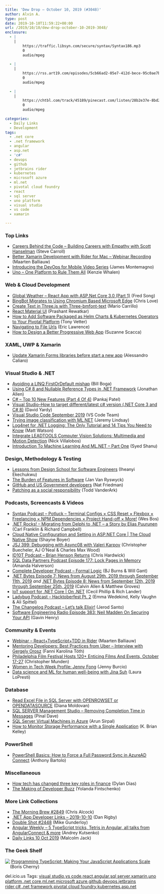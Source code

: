 ```yaml
---
title: 'Dew Drop – October 10, 2019 (#3048)'
author: Alvin A.
type: post
date: 2019-10-10T11:59:22+00:00
url: /2019/10/10/dew-drop-october-10-2019-3048/
enclosure:
  - |
    |
        https://traffic.libsyn.com/secure/syntax/Syntax186.mp3
        0
        audio/mpeg
        
  - |
    |
        https://rss.art19.com/episodes/5cb66ad2-05e7-412d-bece-95c0ae7b1439.mp3
        0
        audio/mpeg
        
  - |
    |
        https://chtbl.com/track/45189/pinecast.com/listen/28b2e37e-8bd2-4844-b1c0-e8d9b70294ea.mp3?source=rss&aid=c34729dd-c0f7-42d1-a67c-4fa29d17f3ce.mp3
        0
        audio/mpeg
        
categories:
  - Daily Links
  - Development
tags:
  - .net core
  - .net framework
  - angular
  - asp.net
  - 'c#'
  - devops
  - github
  - jetbrains rider
  - kubernetes
  - microsoft azure
  - ml.net
  - pivotal cloud foundry
  - react
  - sql server
  - uno platform
  - visual studio
  - vs code
  - xamarin

---
```

### <a name="top"></a>Top Links

  * <a href="http://www.youtube.com/watch?v=6eSpILu7wpg" target="_blank" rel="noopener noreferrer">Careers Behind the Code &#8211; Building Careers with Empathy with Scott Hanselman</a> (Steve Carroll)
  * <a href="https://blog.jetbrains.com/dotnet/2019/10/10/better-xamarin-development-rider-mac-webinar-recording/" target="_blank" rel="noopener noreferrer">Better Xamarin Development with Rider for Mac – Webinar Recording</a> (Maarten Balliauw)
  * <a href="https://devblogs.microsoft.com/xamarin/introducing-devops-for-mobile/" target="_blank" rel="noopener noreferrer">Introducing the DevOps for Mobile Video Series</a> (James Montemagno)
  * <a href="https://www.freecodecamp.org/news/uno-platform/" target="_blank" rel="noopener noreferrer">Uno &#8211; One Platform to Rule Them All</a> (Kenzie Whalen)



### <a name="web"></a>Web & Cloud Development

  * <a href="https://www.codeproject.com/Articles/5248030/Global-Weather-React-App-with-ASP-Net-Core-3-0-Par" target="_blank" rel="noopener noreferrer">Global Weather &#8211; React App with ASP.Net Core 3.0 (Part 1)</a> (Fred Song)
  * <a href="https://love2dev.com/seo/bingbot-edge" target="_blank" rel="noopener noreferrer">BingBot Migrates to Using Chromium Based Microsoft Edge</a> (Chris Love)
  * <a href="http://feedproxy.google.com/~r/tympanus/~3/z377nJObYtE/" target="_blank" rel="noopener noreferrer">Create Text in Three.js with Three-bmfont-text</a> (Mario Carrillo)
  * <a href="https://www.c-sharpcorner.com/article/react-material-ui/" target="_blank" rel="noopener noreferrer">React Material UI</a> (Prashant Rewatkar)
  * <a href="https://content.pivotal.io/home-page/how-to-add-software-packaged-as-helm-charts-kubernetes-operators-to-your-pivotal-platform" target="_blank" rel="noopener noreferrer">How to Add Software Packaged as Helm Charts & Kubernetes Operators to Your Pivotal Platform</a> (Tony Vetter)
  * <a href="https://textslashplain.com/2019/10/09/navigating-to-file-urls/" target="_blank" rel="noopener noreferrer">Navigating to File Urls</a> (Eric Lawrence)
  * <a href="https://www.telerik.com/blogs/how-to-design-a-better-progressive-web-app" target="_blank" rel="noopener noreferrer">How to Design a Better Progressive Web App</a> (Suzanne Scacca)



### <a name="silverlight"></a>XAML, UWP & Xamarin

  * <a href="https://acaliaro.wordpress.com/2019/10/10/update-xamarin-forms-libraries-before-start-a-new-app/" target="_blank" rel="noopener noreferrer">Update Xamarin Forms libraries before start a new app</a> (Alessandro Caliaro)



### <a name="dotnet"></a>Visual Studio & .NET

  * <a href="https://rimdev.io/avoiding-linq-firstordefault-mishap/" target="_blank" rel="noopener noreferrer">Avoiding a LINQ FirstOrDefault mishap</a> (Bill Boga)
  * <a href="https://www.infoq.com/articles/CSharp-8-Framework?utm_campaign=infoq_content&utm_source=infoq&utm_medium=feed&utm_term=global" target="_blank" rel="noopener noreferrer">Using C# 8 and Nullable Reference Types in .NET Framework</a> (Jonathan Allen)
  * <a href="https://www.c-sharpcorner.com/article/c-sharp-top-10-new-features-part-4-of-4/" target="_blank" rel="noopener noreferrer">C# &#8211; Top 10 New Features (Part 4 Of 4)</a> (Pankaj Patel)
  * <a href="http://feedproxy.google.com/~r/davidyardy/~3/S1-PtwsG7q8/" target="_blank" rel="noopener noreferrer">Visual Studio–How to target different/latest c# version (.NET Core 3 and C# 8)</a> (David Yardy)
  * <a href="https://code.visualstudio.com/updates/v1_39" target="_blank" rel="noopener noreferrer">Visual Studio Code September 2019</a> (VS Code Team)
  * <a href="https://jeremylindsayni.wordpress.com/2019/10/10/trying-image-classification-with-ml-net/" target="_blank" rel="noopener noreferrer">Trying image classification with ML.NET</a> (Jeremy Lindsay)
  * <a href="https://stackify.com/log4net-guide-dotnet-logging/" target="_blank" rel="noopener noreferrer">Log4net for .NET Logging: The Only Tutorial and 14 Tips You Need to Know</a> (Matt Watson)
  * <a href="https://www.leadtools.com/blog/multimedia-imaging/computer-vision-leadtools-multimedia-sdk/" target="_blank" rel="noopener noreferrer">Integrate LEADTOOLS Computer Vision Solutions: Multimedia and Motion Detection</a> (Nick Villalobos)
  * <a href="https://www.c-sharpcorner.com/article/introduction-to-machine-learning-and-ml-net-part-one/" target="_blank" rel="noopener noreferrer">Introduction To Machine Learning And ML.NET &#8211; Part One</a> (Syed Shanu)



### <a name="design"></a>Design, Methodology & Testing

  * <a href="https://stackoverflow.blog/2019/10/09/lessons-from-design-school-for-software-engineers/" target="_blank" rel="noopener noreferrer">Lessons from Design School for Software Engineers</a> (Iheanyi Ekechukwu)
  * <a href="http://feedproxy.google.com/~r/ElegantCode/~3/zgdNFXV_Xe0/" target="_blank" rel="noopener noreferrer">The Burden of Features in Software</a> (Jan Van Ryswyck)
  * <a href="https://github.blog/2019-10-09-github-and-us-government-developers/" target="_blank" rel="noopener noreferrer">GitHub and US Government developers</a> (Nat Friedman)
  * <a href="https://www.microsoft.com/security/blog/2019/10/09/patching-social-responsibility/" target="_blank" rel="noopener noreferrer">Patching as a social responsibility</a> (Todd VanderArk)



### <a name="podcasts"></a>Podcasts, Screencasts & Videos

  * <a href="https://traffic.libsyn.com/secure/syntax/Syntax186.mp3" target="_blank" rel="noopener noreferrer">Syntax Podcast &#8211; Potluck &#8211; Terminal Configs × CSS Reset × Flexbox × Freelancing × NPM Dependencies × Project Hand-off × More!</a> (Wes Bos)
  * <a href="http://www.dotnetrocks.com/default.aspx?ShowNum=1656" target="_blank" rel="noopener noreferrer">.NET Rocks! &#8211; Migrating from Delphi to .NET &#8211; a Story by Elias Puurunen</a> (Carl Franklin & Richard Campbell)
  * <a href="https://channel9.msdn.com/Shows/The-Cloud-Native-Show/Cloud-Native-Configuration-and-Setting-in-ASPNET-Core?WT.mc_id=DX_MVP4025064" target="_blank" rel="noopener noreferrer">Cloud Native Configuration and Setting in ASP.NET Core | The Cloud Native Show</a> (Shayne Boyer)
  * <a href="https://devchat.tv/js-jabber/jsj-399-debugging-with-async08-with-valeri-karpov" target="_blank" rel="noopener noreferrer">JSJ 399: Debugging with Async08 with Valeri Karpov</a> (Christopher Buecheler, AJ O’Neal & Charles Max Wood)
  * <a href="https://rss.art19.com/episodes/5cb66ad2-05e7-412d-bece-95c0ae7b1439.mp3" target="_blank" rel="noopener noreferrer">ID10T Podcast &#8211; Brian Henson Returns</a> (Chris Hardwick)
  * <a href="http://sqldatapartners.com/2019/10/09/episode-177-lock-pages-in-memory/" target="_blank" rel="noopener noreferrer">SQL Data Partners Podcast Episode 177: Lock Pages in Memory</a> (Amanda Halverson)
  * <a href="https://completedeveloperpodcast.com/episode-218/?utm_source=rss&utm_medium=rss&utm_campaign=episode-218" target="_blank" rel="noopener noreferrer">Complete Developer Podcast &#8211; Formal Logic</a> (BJ Burns & Will Gant)
  * <a href="https://www.dotnetbytes.fm/7" target="_blank" rel="noopener noreferrer">.NET Bytes Episode 7: News from August 29th, 2019 through September 11th, 2019</a> _and_ <a href="https://www.dotnetbytes.fm/8" target="_blank" rel="noopener noreferrer">.NET Bytes Episode 8: News from September 12th, 2019 through September 25th, 2019</a> (Calvin Allen & Matthew Groves)
  * <a href="https://channel9.msdn.com/Shows/On-NET/IoT-support-for-NET-Core?WT.mc_id=DX_MVP4025064" target="_blank" rel="noopener noreferrer">IoT support for .NET Core | On .NET</a> (Cecil Phillip & Rich Lander)
  * <a href="https://chtbl.com/track/45189/pinecast.com/listen/28b2e37e-8bd2-4844-b1c0-e8d9b70294ea.mp3?source=rss&aid=c34729dd-c0f7-42d1-a67c-4fa29d17f3ce.mp3" target="_blank" rel="noopener noreferrer">Ladybug Podcast &#8211; Hacktoberfest Pt. 2</a> (Emma Wedekind, Kelly Vaughn & Ali Spittel)
  * <a href="https://changelog.com/podcast/365" target="_blank" rel="noopener noreferrer">The Changelog Podcast &#8211; Let&#8217;s talk Elixir!</a> (Jerod Santo)
  * <a href="http://feedproxy.google.com/~r/se-radio/~3/K18LUXoz6vw/" target="_blank" rel="noopener noreferrer">Software Engineering Radio Episode 383: Neil Madden On Securing Your API</a> (Gavin Henry)



### <a name="events"></a>Community & Events

  * <a href="https://blog.jetbrains.com/dotnet/2019/10/10/webinar-reacttypescripttdd-rider/" target="_blank" rel="noopener noreferrer">Webinar – React+TypeScript+TDD in Rider</a> (Maarten Balliauw)
  * <a href="https://codingsans.com/blog/mentoring-developers" target="_blank" rel="noopener noreferrer">Mentoring Developers: Best Practices from Uber &#8211; Interview with Gergely Orosz</a> (Fanni Karolina Tóth)
  * <a href="https://www.uwishunu.com/2019/10/philadelphia-film-festival-returns-11-days-enticing-films-events/" target="_blank" rel="noopener noreferrer">Philadelphia Film Festival Hosts 120+ Enticing Films And Events, October 17-27</a> (Christopher Munden)
  * <a href="https://www.docker.com/blog/women-in-tech-week-profile-jenny-fong/" target="_blank" rel="noopener noreferrer">Women in Tech Week Profile: Jenny Fong</a> (Jenny Burcio)
  * <a href="https://www.microsoft.com/en-us/research/blog/data-science-and-ml-for-human-well-being-with-jina-suh/" target="_blank" rel="noopener noreferrer">Data science and ML for human well-being with Jina Suh</a> (Laura LoPresti)



### <a name="sql"></a>Database

  * <a href="http://feedproxy.google.com/~r/MSSQLTips-LatestSqlServerTips/~3/-FahLPLFdTg/" target="_blank" rel="noopener noreferrer">Read Excel File in SQL Server with OPENROWSET or OPENDATASOURCE</a> (Diana Moldovan)
  * <a href="https://blog.sqlauthority.com/2019/10/10/sql-server-management-studio-removing-completion-time-in-messages/" target="_blank" rel="noopener noreferrer">SQL SERVER Management Studio – Removing Completion Time in Messages</a> (Pinal Dave)
  * <a href="https://blobeater.blog/2019/10/09/sql-server-virtual-machines-in-azure/" target="_blank" rel="noopener noreferrer">SQL Server Virtual Machines in Azure</a> (Arun Sirpal)
  * <a href="http://feedproxy.google.com/~r/MSSQLTips-LatestSqlServerTips/~3/7L_rAOBjrwo/" target="_blank" rel="noopener noreferrer">How to Monitor Storage Performance with a Single Application</a> (K. Brian Kelley)



### <a name="ps"></a>PowerShell

  * <a href="https://techcommunity.microsoft.com/t5/ITOps-Talk-Blog/PowerShell-Basics-How-to-Force-a-Full-Password-Sync-in-AzureAD/ba-p/900063" target="_blank" rel="noopener noreferrer">PowerShell Basics: How to Force a Full Password Sync in AzureAD Connect</a> (Anthony Bartolo)



### <a name="misc"></a>Miscellaneous

  * <a href="https://cloudblogs.microsoft.com/industry-blog/microsoft-in-business/2019/10/09/how-tech-has-changed-three-key-roles-in-finance/" target="_blank" rel="noopener noreferrer">How tech has changed three key roles in finance</a> (Dylan Dias)
  * <a href="https://developermedia.com/developer-buzz/" target="_blank" rel="noopener noreferrer">The Making of Developer Buzz</a> (Yolanda Fintschenko)



### <a name="links"></a>More Link Collections

  * <a href="http://feedproxy.google.com/~r/ReflectivePerspective/~3/wQBvINbbDT4/" target="_blank" rel="noopener noreferrer">The Morning Brew #2849</a> (Chris Alcock)
  * <a href="https://links.danrigby.com/2019/10/app-developer-links-2019-10-10/" target="_blank" rel="noopener noreferrer">.NET App Developer Links &#8211; 2019-10-10</a> (Dan Rigby)
  * <a href="https://afreshcup.com/home/2019/10/10/double-shot-2448.html" target="_blank" rel="noopener noreferrer">Double Shot #2448</a> (Mike Gunderloy)
  * <a href="http://www.angular-weekly.com/archive/201417" target="_blank" rel="noopener noreferrer">Angular Weekly &#8211; 5 TypeScript tricks, Tetris in Angular, all talks from AngularConnect & more</a> (Andrey Kutsenko)
  * <a href="http://feedproxy.google.com/~r/parsimonyjax/~3/DGc6k9muWXU/daily-links-10-oct-2019.html" target="_blank" rel="noopener noreferrer">Daily Links 10 Oct 2019</a> (Malcolm Jack)



### <a name="shelf"></a>The Geek Shelf

<a href="https://www.amazon.com/Programming-TypeScript-Making-JavaScript-Applications/dp/1492037656/?tag=amavin-20" target="_blank" rel="noopener noreferrer"><img decoding="async" align="left" style="margin: 0px 0px 10px; border: 0px currentcolor; border-image: none; float: left; display: inline; background-image: none;" src="https://m.media-amazon.com/images/I/71JdK8LhJJL._AC_UY218_ML3_.jpg" border="0" /></a>&nbsp;<a href="https://www.amazon.com/Programming-TypeScript-Making-JavaScript-Applications/dp/1492037656/?tag=amavin-20" target="_blank" rel="noopener noreferrer">Programming TypeScript: Making Your JavaScript Applications Scale</a> (Boris Cherny)









<div class="wlWriterEditableSmartContent" id="scid:77ECF5F8-D252-44F5-B4EB-D463C5396A79:ee9e2590-d3f3-4050-a463-2c1cd1df1300" style="margin: 0px; padding: 0px; float: none; display: inline;">
  del.icio.us Tags: <a href="http://del.icio.us/popular/visual+studio" rel="tag">visual studio</a>,<a href="http://del.icio.us/popular/vs+code" rel="tag">vs code</a>,<a href="http://del.icio.us/popular/react" rel="tag">react</a>,<a href="http://del.icio.us/popular/angular" rel="tag">angular</a>,<a href="http://del.icio.us/popular/sql+server" rel="tag">sql server</a>,<a href="http://del.icio.us/popular/xamarin" rel="tag">xamarin</a>,<a href="http://del.icio.us/popular/uno+platform" rel="tag">uno platform</a>,<a href="http://del.icio.us/popular/.net+core" rel="tag">.net core</a>,<a href="http://del.icio.us/popular/ml.net" rel="tag">ml.net</a>,<a href="http://del.icio.us/popular/microsoft+azure" rel="tag">microsoft azure</a>,<a href="http://del.icio.us/popular/github" rel="tag">github</a>,<a href="http://del.icio.us/popular/devops" rel="tag">devops</a>,<a href="http://del.icio.us/popular/jetbrains+rider" rel="tag">jetbrains rider</a>,<a href="http://del.icio.us/popular/c%23" rel="tag">c#</a>,<a href="http://del.icio.us/popular/.net+framework" rel="tag">.net framework</a>,<a href="http://del.icio.us/popular/pivotal+cloud+foundry" rel="tag">pivotal cloud foundry</a>,<a href="http://del.icio.us/popular/kubernetes" rel="tag">kubernetes</a>,<a href="http://del.icio.us/popular/asp.net" rel="tag">asp.net</a>
</div>